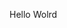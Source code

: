 Hello Wolrd

































































































































































































































































































































































































































































































































































































































































































































































































































































































































































































































































































































































































































